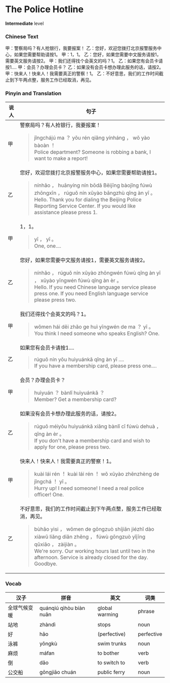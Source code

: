 # The Police Hotline
**Intermediate** level
### Chinese Text
甲：警察局吗？有人抢银行，我要报案！
乙：您好，欢迎您拨打北京报警服务中心，如果您需要帮助请按1。
甲：1，1。
乙：您好，如果您需要中文服务请按1，需要英文服务请按2。
甲：我们还得找个会英文的吗？1。
乙：如果您有会员卡请按1....
甲：会员？办理会员卡？
乙：如果没有会员卡想办理此服务的话，请按2。
甲：快来人！快来人！我需要真正的警察！1。
乙：不好意思，我们的工作时间截止到下午两点整，服务工作已经取消，再见。

### Pinyin and Translation
|说人|句子|
|----|----|
|甲|警察局吗？有人抢银行，我要报案！<blockquote>jǐngchájú ma ？ yǒu rén qiǎng yínháng ， wǒ yào bàoàn ！<br />Police department? Someone is robbing a bank, I want to make a report!</blockquote>|
|乙|您好，欢迎您拨打北京报警服务中心，如果您需要帮助请按1。<blockquote>nínhǎo ， huānyíng nín bōdǎ Běijīng bàojǐng fúwù zhōngxīn ， rúguǒ nín xūyào bāngzhù qǐng àn yī 。<br />Hello. Thank you for dialing the Beijing Police Reporting Service Center. If you would like assistance please press 1.</blockquote>|
|甲|1，1。<blockquote>yī ， yī 。<br />One, one....</blockquote>|
|乙|您好，如果您需要中文服务请按1，需要英文服务请按2。<blockquote>nínhǎo ， rúguǒ nín xūyào zhōngwén fúwù qǐng àn yī ， xūyào yīngwén fúwù qǐng àn èr 。<br />Hello. If you need Chinese language service please press one. If you need English language service please press two.</blockquote>|
|甲|我们还得找个会英文的吗？1。<blockquote>wǒmen hái děi zhǎo ge huì yīngwén de ma ？ yī 。<br />You think I need someone who speaks English? One.</blockquote>|
|乙|如果您有会员卡请按1....<blockquote>rúguǒ nín yǒu huìyuánkǎ qǐng àn yī ....<br />If you have a membership card, please press one....</blockquote>|
|甲|会员？办理会员卡？<blockquote>huìyuán ？ bànlǐ huìyuánkǎ ？<br />Member? Get a membership card?</blockquote>|
|乙|如果没有会员卡想办理此服务的话，请按2。<blockquote>rúguǒ méiyǒu huìyuánkǎ xiǎng bànlǐ cǐ fúwù dehuà ， qǐng àn èr 。<br />If you don't have a membership card and wish to apply for one, please press two.</blockquote>|
|甲|快来人！快来人！我需要真正的警察！1。<blockquote>kuài lái rén ！ kuài lái rén ！ wǒ xūyào zhēnzhèng de jǐngchá ！ yī 。<br />Hurry up! I need someone! I need a real police officer! One.</blockquote>|
|乙|不好意思，我们的工作时间截止到下午两点整，服务工作已经取消，再见。<blockquote>bùhǎo yìsi ， wǒmen de gōngzuò shíjiān jiézhǐ dào xiàwǔ liǎng diǎn zhěng ， fúwù gōngzuò yǐjīng qǔxiāo ， zàijiàn 。<br />We're sorry. Our working hours last until two in the afternoon. Service is already closed for the day. Goodbye.</blockquote>|
### Vocab
|汉子|拼音|英文|词类|
|----|----|----|----|
|全球气候变暖|quánqiú qìhòu biàn nuǎn|global warming|phrase|
|站地|zhàndì|stops|noun|
|好|hǎo|(perfective)|perfective|
|泳裤|yǒngkù|swim trunks|noun|
|麻烦|máfan|to bother|verb|
|倒|dǎo|to switch to|verb|
|公交船|gōngjiāo chuán|public ferry|noun|